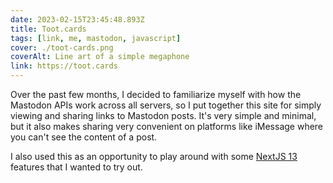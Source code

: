 ```yaml
---
date: 2023-02-15T23:45:48.893Z
title: Toot.cards
tags: [link, me, mastodon, javascript]
cover: ./toot-cards.png
coverAlt: Line art of a simple megaphone
link: https://toot.cards
---
```


Over the past few months, I decided to familiarize myself with how the Mastodon APIs work across all servers, so I put together this site for simply viewing and sharing links to Mastodon posts. It's very simple and minimal, but it also makes sharing very convenient on platforms like iMessage where you can't see the content of a post.

I also used this as an opportunity to play around with some [NextJS 13](https://nextjs.org/blog/next-13) features that I wanted to try out.
